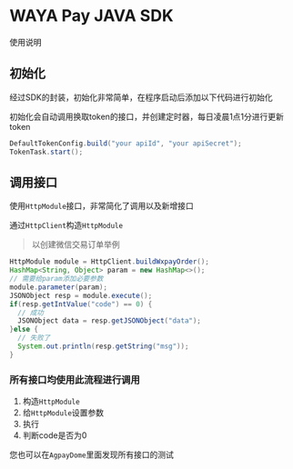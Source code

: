 # WAYA Pay JAVA SDK

使用说明
## 初始化
经过SDK的封装，初始化非常简单，在程序启动后添加以下代码进行初始化

初始化会自动调用换取token的接口，并创建定时器，每日凌晨1点1分进行更新token
```java
DefaultTokenConfig.build("your apiId", "your apiSecret");
TokenTask.start();
```

## 调用接口
使用``HttpModule``接口，非常简化了调用以及新增接口

通过``HttpClient``构造``HttpModule``
>以创建微信交易订单举例

```java
HttpModule module = HttpClient.buildWxpayOrder();
HashMap<String, Object> param = new HashMap<>();
// 需要给param添加必要参数
module.parameter(param);
JSONObject resp = module.execute();
if(resp.getIntValue("code") == 0) {
  // 成功
  JSONObject data = resp.getJSONObject("data");
}else {
  // 失败了
  System.out.println(resp.getString("msg"));
}
```

### 所有接口均使用此流程进行调用

1. 构造``HttpModule``
2. 给``HttpModule``设置参数
3. 执行
4. 判断code是否为0

您也可以在``AgpayDome``里面发现所有接口的测试
